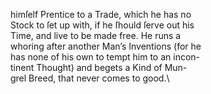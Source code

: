 himſelf Prentice to a Trade, which he has no\Stock to ſet up with, if he ſhould ſerve out his\Time, and live to be made free. He runs a\whoring after another Man’s Inventions (for he\has none of his own to tempt him to an incon-\tinent Thought) and begets a Kind of Mun-\grel Breed, that never comes to good.\